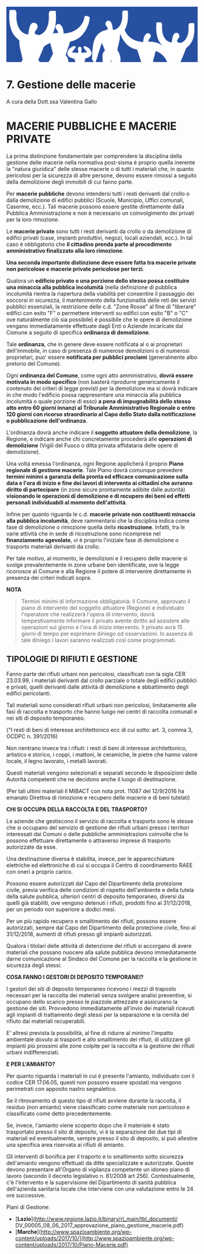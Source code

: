 ![immagine_07_0](./resources/07_0.png)

# 7. Gestione delle macerie
A cura della Dott.ssa Valentina Gallo

# MACERIE PUBBLICHE E MACERIE PRIVATE

La prima distinzione fondamentale per comprendere la disciplina della gestione delle macerie nella normativa post-sisma è proprio quella inerente la "natura giuridica" delle stesse macerie o di tutti i materiali che, in quanto pericolosi per la sicurezza di altre persone, devono essere rimossi a seguito della demolizione degli immobili di cui fanno parte.

Per **macerie pubbliche** devono intendersi tutti i resti derivanti dal crollo o dalla demolizione di edifici pubblici (Scuole, Municipio, Uffici comunali, Caserme, ecc.). Tali macerie possono essere gestite direttamente dalla Pubblica Amministrazione e non è necessario un coinvolgimento dei privati per la loro rimozione.

Le **macerie private** sono tutti i resti derivanti da crollo o da demolizione di edifici privati (case, impianti produttivi, negozi, locali aziendali, ecc.). In tal caso è obbligatorio che **il cittadino prenda parte al procedimento amministrativo finalizzato alla loro rimozione**.

**Una seconda importante distinzione deve essere fatta tra macerie private non pericolose e macerie private pericolose per terzi**.

Qualora un **edificio privato o una porzione dello stesso possa costituire una minaccia alla pubblica incolumità** (nella definizione di pubblica incolumità rientra la riapertura della viabilità per consentire il passaggio dei soccorsi in sicurezza, il mantenimento della funzionalità delle reti dei servizi pubblici essenziali, la restrizione delle c.d. "Zone Rosse" al fine di "liberare" edifici con esito "F" o permettere interventi su edifici con esito "B" o "C" ove naturalmente ciò sia possibile) è possibile che le opere di demolizione vengano immediatamente effettuate dagli Enti o Aziende incaricate dal Comune a seguito di specifica **ordinanza di demolizione**.

Tale **ordinanza**, che in genere deve essere notificata al o ai proprietari dell'immobile, in caso di presenza di numerose demolizioni o di numerosi proprietari, puo' essere **notificata per pubblici proclami** (generalmente albo pretorio del Comune).

Ogni **ordinanza del Comune**, come ogni atto amministrativo, **dovrà essere motivata in modo specifico** (non basterà riprodurre genericamente il contenuto dei criteri di legge previsti per la demolizione ma si dovrà indicare in che modo l'edificio possa rappresentare una minaccia alla pubblica incolumità o quale porzione di esso) **a pena di impugnabilità dello stesso atto entro 60 giorni innanzi al Tribunale Amministrativo Regionale o entro 120 giorni con ricorso straordinario al Capo dello Stato dalla notificazione o pubblicazione dell'ordinanza**.

L'ordinanza dovrà anche indicare il **soggetto attuatore della demolizione**, la Regione, e indicare anche chi concretamente procederà alle **operazioni di demolizione** (Vigili del Fuoco o ditta privata affidataria delle opere di demolizione).

Una volta emessa l'ordinanza, ogni Regione applicherà il proprio **Piano regionale di gestione macerie**. Tale Piano dovrà comunque prevedere **termini minimi a garanzia della pronta ed efficace comunicazione sulla data e l'ora di inizio e fine dei lavori di intervento ai cittadini che avranno diritto di partecipare** (in zone sicure prontamente adibite dalle autorità) **visionando le operazioni di demolizione e di recupero dei beni ed effetti personali individuabili al momento dell'attività**.

Infine per quanto riguarda le c.d. **macerie private non costituenti minaccia alla pubblica incolumità**, deve rammentarsi che la disciplina indica come fase di demolizione o rimozione quella della **ricostruzione**. Infatti, tra le varie attività che in sede di ricostruzione sono ricomprese nel **finanziamento agevolato**, vi è proprio l'iniziale fase di demolizione o trasporto materiali derivanti da crollo.

Per tale motivo, al momento, le demolizioni e il recupero delle macerie si svolge prevalentemente in zone urbane ben identificate, ove la legge riconosce al Comune e alla Regione il potere di intervenire direttamente in presenza dei criteri indicati sopra.

**NOTA**
>Termini minimi di informazione obbligatoria: Il Comune, approvato il piano di intervento del soggetto attuatore (Regione) e individuato l'operatore che realizzerà l'opera di intervento, dovrà tempestivamente informare il privato avente diritto ad assistere alle operazioni sul giorno e l'ora di inizio intervento. Il privato avrà 15 giorni di tempo per esprimere diniego od osservazioni. In assenza di tale diniego i lavori saranno realizzati così come programmati.

## TIPOLOGIE DI RIFIUTI E GESTIONE

Fanno parte dei rifiuti urbani non pericolosi, classificati con la sigla  CER 23.03.99, i materiali derivanti dal crollo parziale o totale degli edifici pubblici e privati, quelli derivanti dalle attività di demolizione e abbattimento degli edifici pericolanti.

Tali materiali sono considerati rifiuti urbani non pericolosi, limitatamente alle fasi di raccolta e trasporto che hanno luogo nei centri di raccolta comunali e nei siti di deposito temporaneo.

("I resti di beni di interesse architettonico ecc di cui sotto: art. 3, comma 3, OCDPC n. 391/2016)

Non rientrano invece tra i rifiuti: i resti di beni di interesse architettonico, artistico e storico, i coppi, i mattoni, le ceramiche, le pietre che hanno valore locale, il legno lavorato, i metalli lavorati.

Questi materiali vengono selezionati e separati secondo le disposizioni delle Autorità competenti che ne decidono anche il luogo di destinazione.

(Per tali ultimi materiali il MIBACT con nota prot. 11087 del 12/9/2016 ha emanato Direttiva di rimozione e recupero delle macerie e di beni tutelati)

**CHI SI OCCUPA DELLA RACCOLTA E DEL TRASPORTO?**

Le aziende che gestiscono il servizio di raccolta e trasporto sono le stesse che si occupano del servizio di gestione dei rifiuti urbani presso i territori interessati dai Comuni o delle pubbliche amministrazioni coinvolte che lo possono effettuare direttamente o attraverso imprese di trasporto autorizzate da esse.

Una destinazione diversa è stabilita, invece, per le apparecchiature elettriche ed elettroniche di cui si occupa il Centro di coordinamento RAEE con oneri a proprio carico.

Possono essere autorizzati dal Capo del Dipartimento della protezione civile, previa verifica delle condizioni di rispetto dell'ambiente e della tutela della salute pubblica, ulteriori centri di deposito temporaneo, diversi da quelli già stabiliti, ove vengono detenuti i rifiuti, prodotti fino al 31/12/2018, per un periodo non superiore a dodici mesi.

Per un più rapido recupero e smaltimento dei rifiuti, possono essere autorizzati, sempre dal Capo del Dipartimento della protezione civile, fino al 31/12/2018, aumenti di rifiuti presso gli impianti autorizzati.

Qualora i titolari delle attività di detenzione dei rifiuti si accorgano di avere materiali che possano nuocere alla salute pubblica devono immediatamente darne comunicazione al Sindaco del Comune per la raccolta e la gestione in sicurezza degli stessi.

**COSA FANNO I GESTORI DI DEPOSITO TEMPORANEI?**

I gestori dei siti di deposito temporaneo ricevono i mezzi di traposto necessari per la raccolta dei materiali senza svolgere analisi preventive, si occupano dello scarico presso le piazzole attrezzate e assicurano la gestione dei siti. Provvedono immediatamente all'invio dei materiali ricevuti agli impianti di trattamento degli stessi per la separazione e la cernita del rifiuto dai materiali recuperabili.

E' altresì prevista la possibilità, al fine di ridurre al minimo l'impatto ambientale dovuto ai trasporti e allo smaltimento dei rifiuti, di utilizzare gli impianti più prossimi alle zone colpite per la raccolta e la gestione dei rifiuti urbani indifferenziati.

**E PER L'AMIANTO?**

Per quanto riguarda i materiali in cui è presente l'amianto, individuato con il codice CER 17.06.05, questi non possono essere spostati ma vengono perimetrati con apposito nastro segnaletico.

Se il ritrovamento di questo tipo di rifiuti avviene durante la raccolta, il residuo (non amianto) viene classificato come materiale non pericoloso e classificato come detto precedentemente.

Se, invece, l'amianto viene scoperto dopo che il materiale è stato trasportato presso il sito di deposito, vi è la separazione dei due tipi di materiali ed eventualmente, sempre presso il sito di deposito, si può allestire una specifica area riservata ai rifiuti di amianto.

Gli interventi di bonifica per il traporto e lo smaltimento sotto sicurezza dell'amianto vengono effettuati da ditte specializzate e autorizzate. Queste devono presentare all'Organo di vigilanza competente un idoneo piano di lavoro (secondo il decreto legislativo n. 81/2008 art 256).
Contestualmente, c'è l'intervento e la supervisione del Dipartimento di sanità pubblica dell'azienda sanitaria locale che interviene con una valutazione entro le 24 ore successive.

Piani di Gestione:
* [**Lazio**](http://www.regione.lazio.it/binary/rl_main/tbl_documenti/ DV_00005_08_06_2017_approvazione_piano_gestione_macerie.pdf)
* [**Marche**](http://www.spazioambiente.org/wp-content/uploads/2017/10/](http://www.spazioambiente.org/wp-content/uploads/2017/10/Piano-Macerie.pdf)